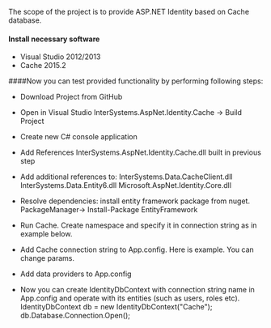 The scope of the project is to provide ASP.NET Identity based on Cache database.

#### Install necessary software
- Visual Studio 2012/2013
- Cache 2015.2

####Now you can test provided functionality by performing following steps:
- Download Project from GitHub
- Open in Visual Studio InterSystems.AspNet.Identity.Cache -> Build Project 
- Create new C# console application
- Add References InterSystems.AspNet.Identity.Cache.dll built in previous step
- Add additional references to:
	InterSystems.Data.CacheClient.dll
	InterSystems.Data.Entity6.dll
	Microsoft.AspNet.Identity.Core.dll
	
- Resolve dependencies: install entity framework package from nuget. PackageManager-> Install-Package EntityFramework
- Run Cache. Create namespace and specify it in connection string as in example below.
- Add Cache connection string to App.config. Here is example. You can change params. 
    <add name="Cache" connectionString="Server=localhost; Port=1972; Namespace=USER;Password=SYS; User ID=_SYSTEM;" providerName="InterSystems.Data.CacheClient" />
- Add data providers to App.config
  <entityFramework>
    <providers>
          <provider invariantName="InterSystems.Data.CacheClient" type="InterSystems.Data.Entity.ProviderServices, InterSystems.Data.Entity6" />
    </providers>
  </entityFramework>
- Now you can create IdentityDbContext with connection string name in App.config and operate with its entities (such as users, roles etc).
	IdentityDbContext db = new IdentityDbContext("Cache");
	db.Database.Connection.Open();